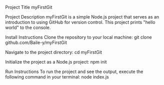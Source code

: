 Project Title
myFirstGit

Project Description
myFirstGit is a simple Node.js project that serves as an introduction to using GitHub for version control. 
This project prints "hello world" to the console.

Install Instructions
Clone the repository to your local machine:
git clone github.com/Baile-y/myFirstGit

Navigate to the project directory:
cd myFirstGit

Initialize the project as a Node.js project:
npm init

Run Instructions
To run the project and see the output, execute the following command in your terminal:
node index.js
